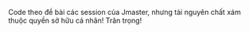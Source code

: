 Code theo đề bài các session của Jmaster, nhưng tài nguyên chất xám thuộc quyền sở hữu cá nhân! Trân trọng!
